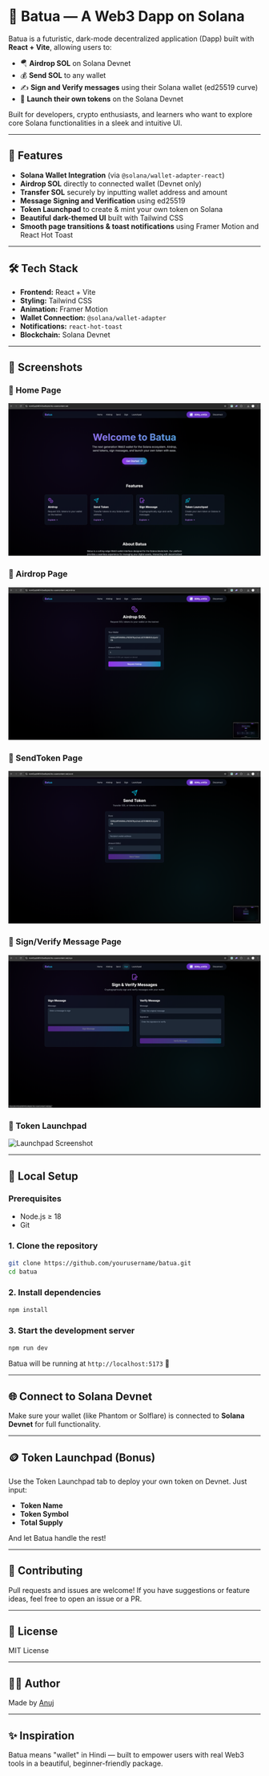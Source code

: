 # 💸 Batua — A Web3 Dapp on Solana

Batua is a futuristic, dark-mode decentralized application (Dapp) built with **React + Vite**, allowing users to:

- 🪂 **Airdrop SOL** on Solana Devnet
- 💰 **Send SOL** to any wallet
- ✍️ **Sign and Verify messages** using their Solana wallet (ed25519 curve)
- 🚀 **Launch their own tokens** on the Solana Devnet

Built for developers, crypto enthusiasts, and learners who want to explore core Solana functionalities in a sleek and intuitive UI.

---

## 🚀 Features

- **Solana Wallet Integration** (via `@solana/wallet-adapter-react`)
- **Airdrop SOL** directly to connected wallet (Devnet only)
- **Transfer SOL** securely by inputting wallet address and amount
- **Message Signing and Verification** using ed25519
- **Token Launchpad** to create & mint your own token on Solana
- **Beautiful dark-themed UI** built with Tailwind CSS
- **Smooth page transitions & toast notifications** using Framer Motion and React Hot Toast

---

## 🛠️ Tech Stack

- **Frontend:** React + Vite
- **Styling:** Tailwind CSS
- **Animation:** Framer Motion
- **Wallet Connection:** `@solana/wallet-adapter`
- **Notifications:** `react-hot-toast`
- **Blockchain:** Solana Devnet

---

## 📸 Screenshots

### 🔹 Home Page
![HomePage Screenshot](https://github.com/anujs101/batua/blob/main/public/Screenshot1.png)

### 🔹 Airdrop Page
![Airdrop Screenshot](./public/screenshot2.png)

### 🔹 SendToken Page
![Airdrop Screenshot](./public/screenshot3.png)

### 🔹 Sign/Verify Message Page
![Airdrop Screenshot](./public/screenshot5.png)

### 🔹 Token Launchpad
![Launchpad Screenshot](./public/screenshot4.gif)

---

## 🔧 Local Setup

### Prerequisites
- Node.js ≥ 18
- Git

### 1. Clone the repository

```bash
git clone https://github.com/yourusername/batua.git
cd batua
```

### 2. Install dependencies

```bash
npm install
```

### 3. Start the development server

```bash
npm run dev
```

Batua will be running at `http://localhost:5173` 🚀

---

## 🌐 Connect to Solana Devnet

Make sure your wallet (like Phantom or Solflare) is connected to **Solana Devnet** for full functionality.

---

## 🪙 Token Launchpad (Bonus)

Use the Token Launchpad tab to deploy your own token on Devnet. Just input:
- **Token Name**
- **Token Symbol**
- **Total Supply**

And let Batua handle the rest!

---

## 🤝 Contributing

Pull requests and issues are welcome! If you have suggestions or feature ideas, feel free to open an issue or a PR.

---

## 📄 License

MIT License

---

## 👨‍💻 Author

Made by [Anuj](https://github.com/anujs101)

---

## ✨ Inspiration

Batua means "wallet" in Hindi — built to empower users with real Web3 tools in a beautiful, beginner-friendly package.

